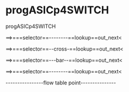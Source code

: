 # progASICp4SWITCH
progASICp4SWITCH
   
   
   
   
   ==>===selector==--------==lookup==out_next<
   
   ==>===selector==--cross-==lookup==out_next<
   
   ==>===selector==---bar--==lookup==out_next<
   
   ==>===selector==--------==lookup==out_next<
   
   
 ----------------flow table point---------------
